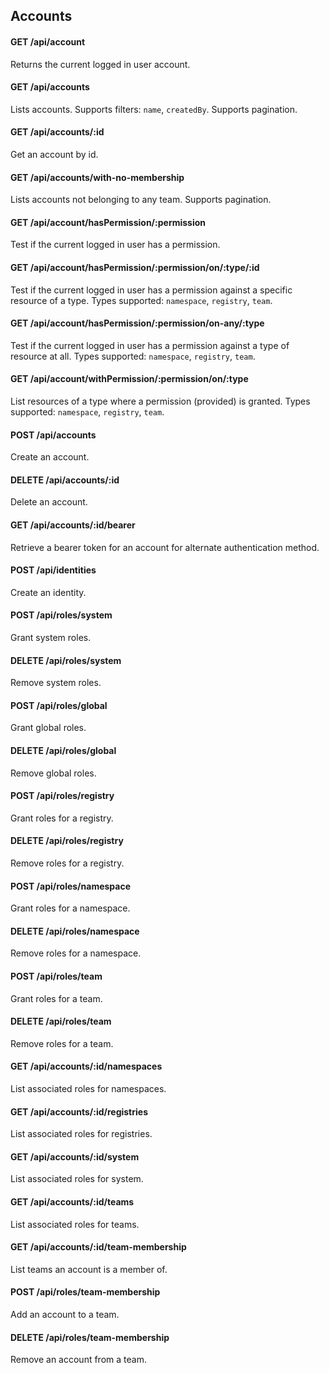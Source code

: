 ## Accounts

#### GET /api/account
Returns the current logged in user account.

#### GET /api/accounts
Lists accounts.
Supports filters: `name`, `createdBy`.
Supports pagination.

#### GET /api/accounts/:id
Get an account by id.

#### GET /api/accounts/with-no-membership
Lists accounts not belonging to any team.
Supports pagination.

#### GET /api/account/hasPermission/:permission
Test if the current logged in user has a permission.

#### GET /api/account/hasPermission/:permission/on/:type/:id
Test if the current logged in user has a permission against a specific resource of a type.
Types supported: `namespace`, `registry`, `team`.

#### GET /api/account/hasPermission/:permission/on-any/:type
Test if the current logged in user has a permission against a type of resource at all.
Types supported: `namespace`, `registry`, `team`.

#### GET /api/account/withPermission/:permission/on/:type
List resources of a type where a permission (provided) is granted.
Types supported: `namespace`, `registry`, `team`.

#### POST /api/accounts
Create an account.

#### DELETE /api/accounts/:id
Delete an account.

#### GET /api/accounts/:id/bearer
Retrieve a bearer token for an account for alternate authentication method.

#### POST /api/identities
Create an identity.

#### POST /api/roles/system
Grant system roles.

#### DELETE /api/roles/system
Remove system roles.

#### POST /api/roles/global
Grant global roles.

#### DELETE /api/roles/global
Remove global roles.

#### POST /api/roles/registry
Grant roles for a registry.

#### DELETE /api/roles/registry
Remove roles for a registry.

#### POST /api/roles/namespace
Grant roles for a namespace.

#### DELETE /api/roles/namespace
Remove roles for a namespace.

#### POST /api/roles/team
Grant roles for a team.

#### DELETE /api/roles/team
Remove roles for a team.

#### GET /api/accounts/:id/namespaces
List associated roles for namespaces.

#### GET /api/accounts/:id/registries
List associated roles for registries.

#### GET /api/accounts/:id/system
List associated roles for system.

#### GET /api/accounts/:id/teams
List associated roles for teams.

#### GET /api/accounts/:id/team-membership
List teams an account is a member of.

#### POST /api/roles/team-membership
Add an account to a team.

#### DELETE /api/roles/team-membership
Remove an account from a team.
